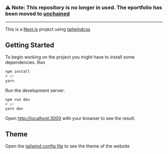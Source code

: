 
### ⚠️ Note: This repository is no longer in used. The eportfolio has been moved to [unchained](https://github.com/cjgutz/unchained) 

--- 

This is a [Next.js](https://nextjs.org/) project using [tailwindcss](https://tailwindcss.com/)

## Getting Started

To begin working on the project you might have to install some dependencies.
Run

```bash
npm install
# or
yarn
```

Run the development server:

```bash
npm run dev
# or
yarn dev
```

Open [http://localhost:3000](http://localhost:3000) with your browser to see the result.

## Theme

Open the [tailwind config file](./tailwind.config.js) to see the theme of the website
